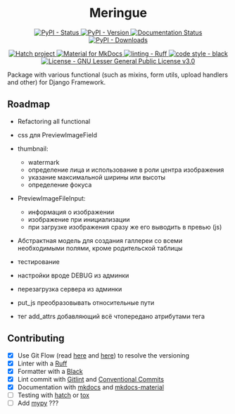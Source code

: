 <h1 align="center" >Meringue</h1>

<!-- | CI/CD | [![CI - Test](https://github.com/pypa/hatch/actions/workflows/test.yml/badge.svg)](https://github.com/pypa/hatch/actions/workflows/test.yml) [![CD - Build Hatch](https://github.com/pypa/hatch/actions/workflows/build-hatch.yml/badge.svg)](https://github.com/pypa/hatch/actions/workflows/build-hatch.yml) [![CD - Build Hatchling](https://github.com/pypa/hatch/actions/workflows/build-hatchling.yml/badge.svg)](https://github.com/pypa/hatch/actions/workflows/build-hatchling.yml) |
| Docs | [![Docs - Release](https://github.com/pypa/hatch/actions/workflows/docs-release.yml/badge.svg)](https://github.com/pypa/hatch/actions/workflows/docs-release.yml) [![Docs - Dev](https://github.com/pypa/hatch/actions/workflows/docs-dev.yml/badge.svg)](https://github.com/pypa/hatch/actions/workflows/docs-dev.yml) | -->
<p align="center">
	<a href="https://pypi.org/project/meringue">
		<img src="https://img.shields.io/pypi/status/meringue.svg" alt="PyPI - Status" />
	</a>
	<a href="https://pypi.org/project/meringue">
		<img src="https://img.shields.io/pypi/v/meringue.svg" alt="PyPI - Version" />
	</a>
	<a href="https://py-meringue.readthedocs.io/en/latest/?badge=latest">
		<img src="https://readthedocs.org/projects/py-meringue/badge/?version=latest" alt="Documentation Status" />
	</a>
	<a href="https://pypi.org/project/meringue">
		<img src="https://img.shields.io/pypi/dm/meringue.svg" alt="PyPI - Downloads" />
	</a>
	<!-- <a href="https://pypi.org/project/meringue">
		<img src="https://img.shields.io/pypi/frameworkversions/django/meringue.svg" alt="PyPI - Django Framework Version" />
	</a> -->
	<!-- <a href="https://pypi.org/project/meringue">
		<img src="https://img.shields.io/pypi/pyversions/meringue.svg" alt="PyPI - Python Version" />
	</a> -->
	<!-- <a href="https://pypi.org/project/meringue">
		<img src="https://img.shields.io/pypi/format/meringue.svg" alt="PyPI - Format" />
	</a> -->
</p>
<p align="center">
	<a href="https://github.com/pypa/hatch" target="_blank">
		<img src="https://img.shields.io/badge/%F0%9F%A5%9A-Hatch-4051b5.svg" alt="Hatch project" />
	</a>
	<a href="https://squidfunk.github.io/mkdocs-material/" target="_blank">
		<img src="https://img.shields.io/badge/docs-mkdocs%20material-blue.svg" alt="Material for MkDocs" />
	</a>
	<a href="https://github.com/charliermarsh/ruff" target="_blank">
		<img src="https://img.shields.io/endpoint?url=https://raw.githubusercontent.com/charliermarsh/ruff/main/assets/badge/v0.json" alt="linting - Ruff" />
	</a>
	<a href="https://github.com/psf/black" target="_blank">
		<img src="https://img.shields.io/badge/code%20style-black-000000.svg" alt="code style - black" />
	</a>
	<!-- <a href="https://github.com/python/mypy" target="_blank">
		<img src="https://img.shields.io/badge/types-Mypy-blue.svg" alt="types - Mypy" />
	</a> -->
	<a href="https://raw.githubusercontent.com/dd/Meringue/master/LICENSE" target="_blank">
		<img src="https://img.shields.io/pypi/l/meringue?color=008033" alt="License - GNU Lesser General Public License v3.0" />
	</a>
</p>


Package with various functional (such as mixins, form utils, upload handlers and other) for Django Framework.


## Roadmap

* Refactoring all functional

* css для PreviewImageField
* thumbnail:
	* watermark
	* определение лица и использование в роли центра изображения
	* указание максимальной ширины или высоты
	* определение фокуса
* PreviewImageFileInput:
	* информация о изображении
	* изображение при инициализации
	* при загрузке изображения сразу же его выводить в превью (js)
* Абстрактная модель для создания галлереи со всеми необходимыми полями, кроме родительской таблицы
* тестирование
* настройки вроде DEBUG из админки
* перезагрузка сервера из админки
* put_js преобразовывать относительные пути
* тег add_attrs добавляющий всё чтопередано атрибутами тега



## Contributing

- [x] Use Git Flow (read [here](https://jeffkreeftmeijer.com/git-flow/) and [here](https://www.atlassian.com/git/tutorials/comparing-workflows/gitflow-workflow)) to resolve the versioning
- [x] Linter with a [Ruff](https://github.com/charliermarsh/ruff)
- [x] Formatter with a [Black](https://github.com/psf/black)
- [x] Lint commit with [Gitlint](https://jorisroovers.com/gitlint/) and [Conventional Commits](https://www.conventionalcommits.org/)
- [x] Documentation with [mkdocs](https://www.mkdocs.org/) and [mkdocs-material](https://squidfunk.github.io/mkdocs-material/)
- [ ] Testing with [hatch](https://hatch.pypa.io/1.7/meta/faq/#environments) or [tox](https://tox.wiki/en/latest/)
- [ ] Add [mypy](https://mypy-lang.org/) ???
